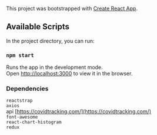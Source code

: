 This project was bootstrapped with [Create React App](https://github.com/facebook/create-react-app).

## Available Scripts

In the project directory, you can run:

### `npm start`

Runs the app in the development mode.<br />
Open [http://localhost:3000](http://localhost:3000) to view it in the browser.

### Dependencies
  `reactstrap`<br/>
  `axios`<br/>
   api [https://covidtracking.com/](https://covidtracking.com/)<br/>
  `font-awesome`<br/>
  `react-chart-histogram`<br/>
  `redux`<br/>
